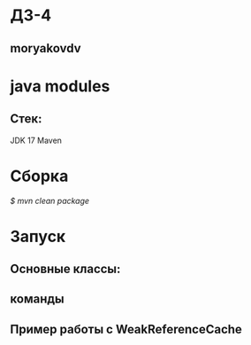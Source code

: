 # ДЗ-4
## moryakovdv

# java modules



## Стек:
JDK 17
Maven

# Сборка
*$ mvn clean package*

# Запуск

## Оcновные классы:

## команды


## Пример работы с WeakReferenceCache
